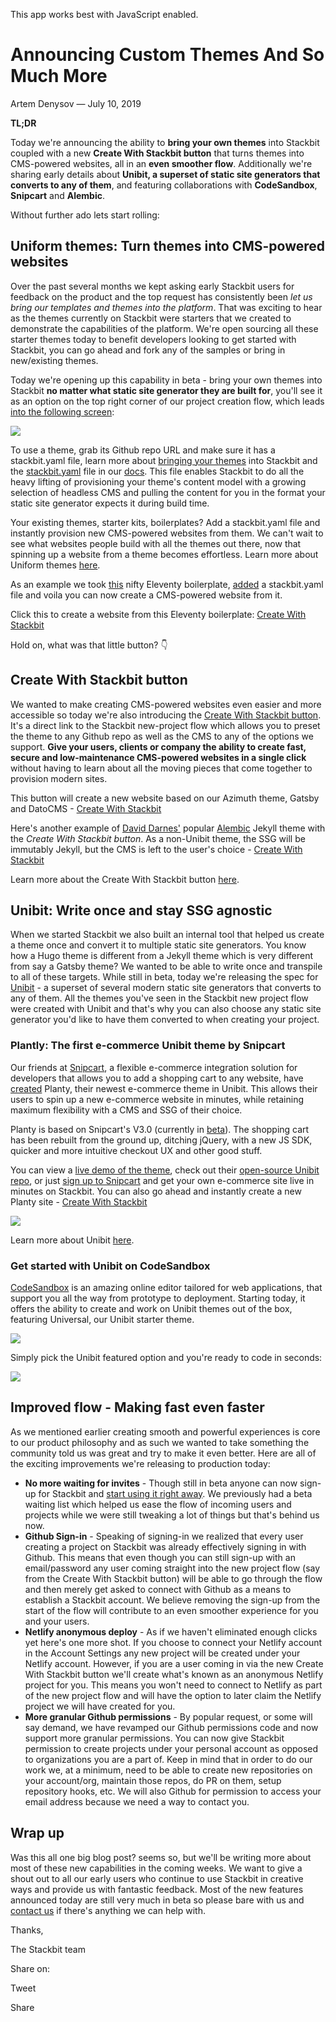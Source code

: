 This app works best with JavaScript enabled.







Announcing Custom Themes And So Much More
=========================================

Artem Denysov — July 10, 2019

**TL;DR**

Today we're announcing the ability to **bring your own themes** into Stackbit coupled with a new **Create With Stackbit button** that turns themes into CMS-powered websites, all in an **even smoother flow**. Additionally we're sharing early details about **Unibit, a superset of static site generators that converts to any of them**, and featuring collaborations with **CodeSandbox**, **Snipcart** and **Alembic**.

Without further ado lets start rolling:

Uniform themes: Turn themes into CMS-powered websites
-----------------------------------------------------

Over the past several months we kept asking early Stackbit users for feedback on the product and the top request has consistently been *let us bring our templates and themes into the platform*. That was exciting to hear as the themes currently on Stackbit were starters that we created to demonstrate the capabilities of the platform. We're open sourcing all these starter themes today to benefit developers looking to get started with Stackbit, you can go ahead and fork any of the samples or bring in new/existing themes.

Today we're opening up this capability in beta - bring your own themes into Stackbit **no matter what static site generator they are built for**, you'll see it as an option on the top right corner of our project creation flow, which leads [into the following screen](https://app.stackbit.com/create?theme=custom):

![](/images/1562722446-custom-theme-in-app.png)

To use a theme, grab its Github repo URL and make sure it has a stackbit.yaml file, learn more about [bringing your themes](https://docs.stackbit.com/uniform/) into Stackbit and the [stackbit.yaml](https://docs.stackbit.com/uniform/stackbit-yaml/) file in our [docs](https://docs.stackbit.com/). This file enables Stackbit to do all the heavy lifting of provisioning your theme's content model with a growing selection of headless CMS and pulling the content for you in the format your static site generator expects it during build time.

Your existing themes, starter kits, boilerplates? Add a stackbit.yaml file and instantly provision new CMS-powered websites from them. We can't wait to see what websites people build with all the themes out there, now that spinning up a website from a theme becomes effortless. Learn more about Uniform themes [here](https://docs.stackbit.com/uniform/).

As an example we took [this](https://github.com/danurbanowicz/eleventy-netlify-boilerplate) nifty Eleventy boilerplate, [added](https://github.com/stackbithq/eleventy-netlify-boilerplate/commit/a8c5b3214d5aa5abe5f3ae5f0b14d3b235b9550f) a stackbit.yaml file and voila you can now create a CMS-powered website from it.

Click this to create a website from this Eleventy boilerplate: <a href="https://app.stackbit.com/create?theme=https://github.com/stackbithq/eleventy-netlify-boilerplate" class="button stackbit">Create With Stackbit</a>

Hold on, what was that little button? 👇

Create With Stackbit button
---------------------------

We wanted to make creating CMS-powered websites even easier and more accessible so today we're also introducing the [Create With Stackbit button](https://docs.stackbit.com/create-with-stackbit/). It's a direct link to the Stackbit new-project flow which allows you to preset the theme to any Github repo as well as the CMS to any of the options we support. **Give your users, clients or company the ability to create fast, secure and low-maintenance CMS-powered websites in a single click** without having to learn about all the moving pieces that come together to provision modern sites.

This button will create a new website based on our Azimuth theme, Gatsby and DatoCMS - <a href="https://app.stackbit.com/create?theme=https://github.com/stackbithq/stackbit-theme-azimuth&amp;ssg=gatsby&amp;cms=datocms" class="button stackbit">Create With Stackbit</a>

Here's another example of [David Darnes'](https://darn.es/) popular [Alembic](https://github.com/daviddarnes/alembic-stackbit-kit) Jekyll theme with the *Create With Stackbit button*. As a non-Unibit theme, the SSG will be immutably Jekyll, but the CMS is left to the user's choice - <a href="https://app.stackbit.com/create?theme=https://github.com/daviddarnes/alembic-stackbit-kit" class="button stackbit">Create With Stackbit</a>

Learn more about the Create With Stackbit button [here](https://docs.stackbit.com/create-with-stackbit/).

Unibit: Write once and stay SSG agnostic
----------------------------------------

When we started Stackbit we also built an internal tool that helped us create a theme once and convert it to multiple static site generators. You know how a Hugo theme is different from a Jekyll theme which is very different from say a Gatsby theme? We wanted to be able to write once and transpile to all of these targets. While still in beta, today we're releasing the spec for [Unibit](https://docs.stackbit.com/unibit/) - a superset of several modern static site generators that converts to any of them. All the themes you've seen in the Stackbit new project flow were created with Unibit and that's why you can also choose any static site generator you'd like to have them converted to when creating your project.

### Plantly: The first e-commerce Unibit theme by Snipcart

Our friends at [Snipcart](https://snipcart.com/?utm_source=stackbit&utm_medium=referral&utm_campaign=stackbit), a flexible e-commerce integration solution for developers that allows you to add a shopping cart to any website, have [created](https://snipcart.com/blog/stackbit) Planty, their newest e-commerce theme in Unibit. This allows their users to spin up a new e-commerce website in minutes, while retaining maximum flexibility with a CMS and SSG of their choice.

Planty is based on Snipcart's V3.0 (currently in [beta](https://snipcart-docs-v3.netlify.com/)). The shopping cart has been rebuilt from the ground up, ditching jQuery, with a new JS SDK, quicker and more intuitive checkout UX and other good stuff.

You can view a [live demo of the theme](https://stackbit-theme-planty.netlify.com/#/), check out their [open-source Unibit repo](https://github.com/snipcart/stackbit-theme-planty), or just [sign up to Snipcart](https://snipcart.com/?utm_source=stackbit&utm_medium=referral&utm_campaign=stackbit) and get your own e-commerce site live in minutes on Stackbit. You can also go ahead and instantly create a new Planty site - <a href="https://app.stackbit.com/create?theme=https://github.com/snipcart/stackbit-theme-planty" class="button stackbit">Create With Stackbit</a>

![](/images/1562722468-planty-theme.png)

Learn more about Unibit [here](https://docs.stackbit.com/unibit/).

### Get started with Unibit on CodeSandbox

[CodeSandbox](https://codesandbox.io/s/) is an amazing online editor tailored for web applications, that support you all the way from prototype to deployment. Starting today, it offers the ability to create and work on Unibit themes out of the box, featuring Universal, our Unibit starter theme.

![](/images/1562722503-csb-unibit-1.png)

Simply pick the Unibit featured option and you're ready to code in seconds:

![](/images/1562722513-csb-unibit-2.png)

Improved flow - Making fast even faster
---------------------------------------

As we mentioned earlier creating smooth and powerful experiences is core to our product philosophy and as such we wanted to take something the community told us was great and try to make it even better. Here are all of the exciting improvements we're releasing to production today:

-   **No more waiting for invites** - Though still in beta anyone can now sign-up for Stackbit and [start using it right away](https://app.stackbit.com/create). We previously had a beta waiting list which helped us ease the flow of incoming users and projects while we were still tweaking a lot of things but that's behind us now.
-   **Github Sign-in** - Speaking of signing-in we realized that every user creating a project on Stackbit was already effectively signing in with Github. This means that even though you can still sign-up with an email/password any user coming straight into the new project flow (say from the Create With Stackbit button) will be able to go through the flow and then merely get asked to connect with Github as a means to establish a Stackbit account. We believe removing the sign-up from the start of the flow will contribute to an even smoother experience for you and your users.
-   **Netlify anonymous deploy** - As if we haven't eliminated enough clicks yet here's one more shot. If you choose to connect your Netlify account in the Account Settings any new project will be created under your Netlify account. However, if you are a user coming in via the new Create With Stackbit button we'll create what's known as an anonymous Netlify project for you. This means you won't need to connect to Netlify as part of the new project flow and will have the option to later claim the Netlify project we will have created for you.
-   **More granular Github permissions** - By popular request, or some will say demand, we have revamped our Github permissions code and now support more granular permissions. You can now give Stackbit permission to create projects under your personal account as opposed to organizations you are a part of. Keep in mind that in order to do our work we, at a minimum, need to be able to create new repositories on your account/org, maintain those repos, do PR on them, setup repository hooks, etc. We will also Github for permission to access your email address because we need a way to contact you.

Wrap up
-------

Was this all one big blog post? seems so, but we'll be writing more about most of these new capabilities in the coming weeks. We want to give a shout out to all our early users who continue to use Stackbit in creative ways and provide us with fantastic feedback. Most of the new features announced today are still very much in beta so please bare with us and [contact us](/contact) if there's anything we can help with.

Thanks,

The Stackbit team

<span class="post-share-title">Share on:</span>

Tweet

Share













<!-- -->



<!-- -->









